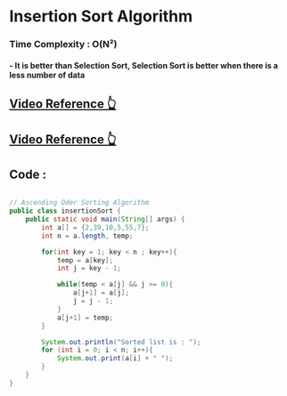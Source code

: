# Insertion Sort Algorithm
### Time Complexity : O(N²)

#### - It is better than Selection Sort, Selection Sort is better when there is a less number of data

## [Video Reference 👆](https://www.youtube.com/watch?v=Vrg1-ptCRA4&list=PLH9iLcrNpXtQYQiudzpZpGw0mptHc06Su&index=54)
## [Video Reference 👆](https://www.youtube.com/watch?v=0lOnnd50cGI)

## Code :

```java

// Ascending Oder Sorting Algorithm
public class insertionSort {
    public static void main(String[] args) {
        int a[] = {2,39,10,5,55,7};
        int n = a.length, temp;

        for(int key = 1; key < n ; key++){
            temp = a[key];
            int j = key - 1;

            while(temp < a[j] && j >= 0){
                a[j+1] = a[j];
                j = j - 1;
            }
            a[j+1] = temp;
        }

        System.out.println("Sorted list is : ");
        for (int i = 0; i < n; i++){
            System.out.print(a[i] + " ");
        }
    }
}

```